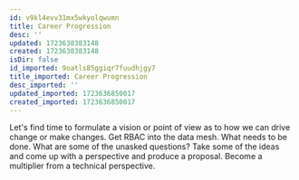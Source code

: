 ```yaml
---
id: v9kl4evv31mx5wkyolqwumn
title: Career Progression
desc: ''
updated: 1723638383148
created: 1723638383148
isDir: false
id_imported: 9oatls85ggiqr7fuudhjgy7
title_imported: Career Progression
desc_imported: ''
updated_imported: 1723636850017
created_imported: 1723636850017
---
```

Let's find time to formulate a vision or point of view as to how we can drive change or make changes.
Get RBAC into the data mesh. What needs to be done. What are some of the unasked questions?
Take some of the ideas and come up with a perspective and produce a proposal.
Become a multiplier from a technical perspective.
